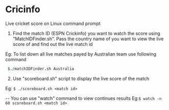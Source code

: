 # Cricinfo
Live cricket score on Linux command prompt

1. Find the match ID (ESPN Crickinfo) you want to watch the score using "MatchIDFinder.sh". 
Pass the country name of you want to view the live score of and find out the live match id

Eg: To list down all live matches payed by Australian team use following command

```coffeescript
 $./matchIDFinder.sh Australia
```
2. Use "scoreboard.sh" script to display the live score of the match

Eg: 
`$ ./scoreboard.sh <match id>`
 
--
You can use "watch" command to view continues results
Eg:`$ watch -n 60 scoreboard.sh <match id>`
